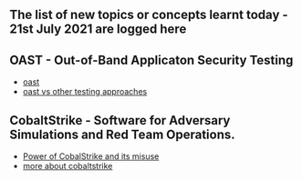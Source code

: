 ## The list of new topics or concepts learnt today - 21st July 2021 are logged here

## OAST - Out-of-Band Applicaton Security Testing
* [oast](https://portswigger.net/burp/application-security-testing/oast)
* [oast vs other testing approaches](https://portswigger.net/blog/oast-out-of-band-application-security-testing)
## CobaltStrike - Software for Adversary Simulations and Red Team Operations.
* [Power of CobalStrike and its misuse](https://www.google.com/url?sa=t&rct=j&q=&esrc=s&source=web&cd=&ved=2ahUKEwiByv-vp_TxAhVEwzgGHQ5MBrIQFjARegQIIxAD&url=https%3A%2F%2Fthreatpost.com%2Fcobalt-strike-cybercrooks%2F167368%2F&usg=AOvVaw1RLj-W1d8w4jOw1XnQbI6g)
* [more about cobaltstrike](https://attack.mitre.org/software/S0154/)